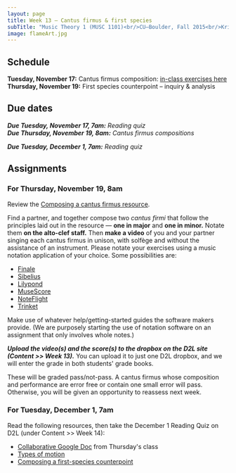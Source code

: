 ```yaml
---
layout: page
title: Week 13 – Cantus firmus & first species
subTitle: "Music Theory 1 (MUSC 1101)<br/>CU–Boulder, Fall 2015<br/>Kris Shaffer, Ph.D. – instructor"
image: flameArt.jpg
---
```


## Schedule

**Tuesday, November 17:** Cantus firmus composition: [in-class exercises here](/CFExercises)  
**Thursday, November 19:** First species counterpoint – inquiry & analysis

## Due dates

***Due Tuesday, November 17, 7am:*** *Reading quiz*   
***Due Thursday, November 19, 8am:*** *Cantus firmus compositions*   

***Due Tuesday, December 1, 7am:*** *Reading quiz*   


## Assignments

### For Thursday, November 19, 8am

Review the [Composing a cantus firmus resource](http://openmusictheory.com/cantusFirmus.html).

Find a partner, and together compose two *cantus firmi* that follow the principles laid out in the resource — **one in major** and **one in minor.** Notate them **on the alto-clef staff.** Then **make a video** of you and your partner singing each cantus firmus in unison, with solfège and without the assistance of an instrument. Please notate your exercises using a music notation application of your choice. Some possibilities are:

- [Finale](http://finalemusic.com)  
- [Sibelius](http://sibelius.com)  
- [Lilypond](http://lilypond.org)  
- [MuseScore](http://musescore.org)  
- [NoteFlight](http://noteflight.com)  
- [Trinket](http://openmusictheory.com/trinket.html)  

Make use of whatever help/getting-started guides the software makers provide. (We are purposely starting the use of notation software on an assignment that only involves whole notes.)

***Upload the video(s) and the score(s) to the dropbox on the D2L site (Content >> Week 13).*** You can upload it to just one D2L dropbox, and we will enter the grade in both students' grade books.

These will be graded pass/not-pass. A cantus firmus whose composition and performance are error free or contain one small error will pass. Otherwise, you will be given an opportunity to reassess next week.


### For Tuesday, December 1, 7am

Read the following resources, then take the December 1 Reading Quiz on D2L (under Content >> Week 14):

- [Collaborative Google Doc](https://drive.google.com/open?id=1RPLXvqO7J7a8dlSlNvQ5Mxf_N38h2UD-7DgeFceHZSM) from Thursday's class  
- [Types of motion](http://openmusictheory.com/motionTypes.html)  
- [Composing a first-species counterpoint](http://openmusictheory.com/firstSpecies.html)  